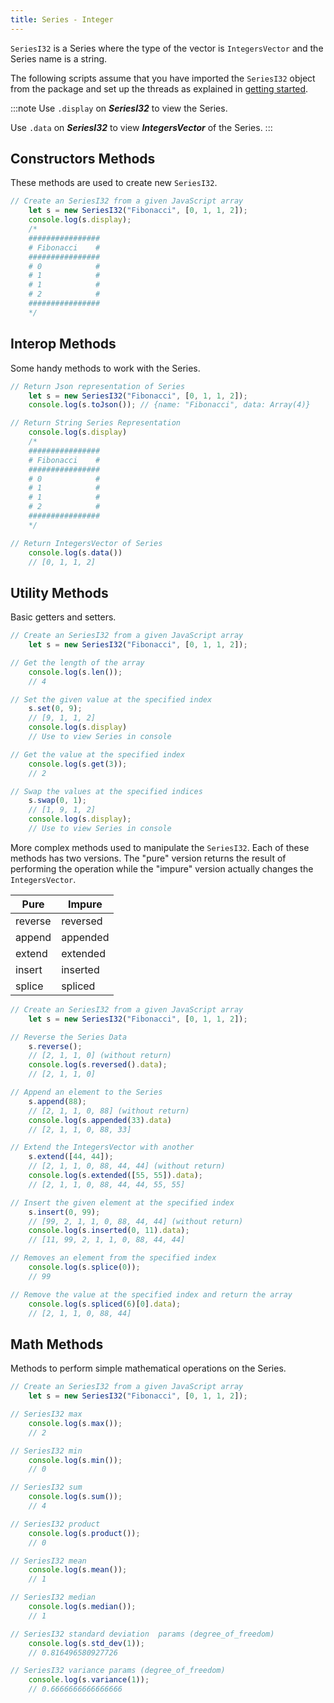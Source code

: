 ```yaml
---
title: Series - Integer
---
```


`SeriesI32` is a Series where the type of the vector is `IntegersVector` and the Series name is a string.

The following scripts assume that you have imported the `SeriesI32` object
from the package and set up the threads as explained in [getting started](../).

:::note 
Use `.display` on ***SeriesI32*** to view the Series.

Use `.data` on ***SeriesI32*** to view ***IntegersVector*** of the Series.
:::

## Constructors Methods

These methods are used to create new `SeriesI32`.

```js
// Create an SeriesI32 from a given JavaScript array
    let s = new SeriesI32("Fibonacci", [0, 1, 1, 2]);
    console.log(s.display); 
    /*
    ################
    # Fibonacci    #
    ################
    # 0            #
    # 1            #
    # 1            #
    # 2            #
    ################
    */
```

## Interop Methods

Some handy methods to work with the Series.

```js
// Return Json representation of Series
    let s = new SeriesI32("Fibonacci", [0, 1, 1, 2]);
    console.log(s.toJson()); // {name: "Fibonacci", data: Array(4)}

// Return String Series Representation
    console.log(s.display)
    /*
    ################
    # Fibonacci    #
    ################
    # 0            #
    # 1            #
    # 1            #
    # 2            #
    ################
    */

// Return IntegersVector of Series
    console.log(s.data())
    // [0, 1, 1, 2]
```

## Utility Methods

Basic getters and setters.

```js
// Create an SeriesI32 from a given JavaScript array
    let s = new SeriesI32("Fibonacci", [0, 1, 1, 2]);

// Get the length of the array
    console.log(s.len()); 
    // 4

// Set the given value at the specified index
    s.set(0, 9); 
    // [9, 1, 1, 2]
    console.log(s.display) 
    // Use to view Series in console

// Get the value at the specified index
    console.log(s.get(3)); 
    // 2

// Swap the values at the specified indices
    s.swap(0, 1); 
    // [1, 9, 1, 2] 
    console.log(s.display); 
    // Use to view Series in console
```

More complex methods used to manipulate the `SeriesI32`. Each of these
methods has two versions. The "pure" version returns the result of performing
the operation while the "impure" version actually changes the `IntegersVector`.

| Pure    | Impure   |
| ------- | -------- |
| reverse | reversed |
| append  | appended |
| extend  | extended |
| insert  | inserted |
| splice  | spliced  |

```js
// Create an SeriesI32 from a given JavaScript array
    let s = new SeriesI32("Fibonacci", [0, 1, 1, 2]);

// Reverse the Series Data
    s.reverse(); 
    // [2, 1, 1, 0] (without return)
    console.log(s.reversed().data); 
    // [2, 1, 1, 0]

// Append an element to the Series
    s.append(88); 
    // [2, 1, 1, 0, 88] (without return)
    console.log(s.appended(33).data) 
    // [2, 1, 1, 0, 88, 33] 

// Extend the IntegersVector with another
    s.extend([44, 44]); 
    // [2, 1, 1, 0, 88, 44, 44] (without return)   
    console.log(s.extended([55, 55]).data); 
    // [2, 1, 1, 0, 88, 44, 44, 55, 55]

// Insert the given element at the specified index
    s.insert(0, 99); 
    // [99, 2, 1, 1, 0, 88, 44, 44] (without return)
    console.log(s.inserted(0, 11).data);
    // [11, 99, 2, 1, 1, 0, 88, 44, 44]

// Removes an element from the specified index
    console.log(s.splice(0)); 
    // 99

// Remove the value at the specified index and return the array
    console.log(s.spliced(6)[0].data); 
    // [2, 1, 1, 0, 88, 44]
```
## Math Methods

Methods to perform simple mathematical operations on the Series.

```js
// Create an SeriesI32 from a given JavaScript array
    let s = new SeriesI32("Fibonacci", [0, 1, 1, 2]);

// SeriesI32 max
    console.log(s.max());
    // 2

// SeriesI32 min
    console.log(s.min());
    // 0

// SeriesI32 sum
    console.log(s.sum());
    // 4

// SeriesI32 product
    console.log(s.product());
    // 0

// SeriesI32 mean
    console.log(s.mean());
    // 1

// SeriesI32 median
    console.log(s.median());
    // 1

// SeriesI32 standard deviation  params (degree_of_freedom)
    console.log(s.std_dev(1));
    // 0.816496580927726

// SeriesI32 variance params (degree_of_freedom)
    console.log(s.variance(1));
    // 0.6666666666666666

```